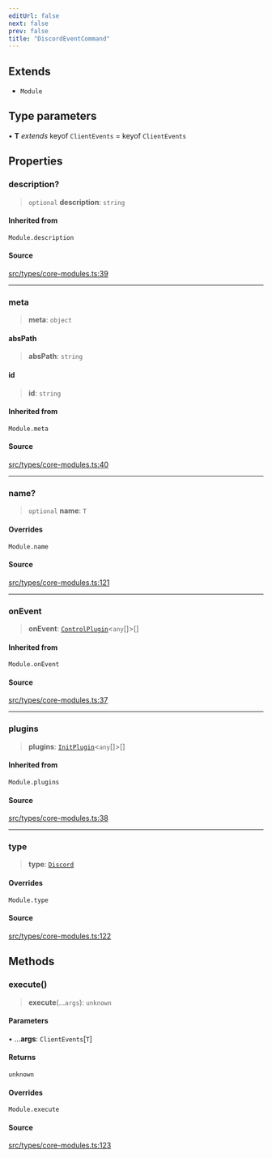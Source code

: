 ```yaml
---
editUrl: false
next: false
prev: false
title: "DiscordEventCommand"
---
```


## Extends

- `Module`

## Type parameters

• **T** *extends* keyof `ClientEvents` = keyof `ClientEvents`

## Properties

### description?

> `optional` **description**: `string`

#### Inherited from

`Module.description`

#### Source

[src/types/core-modules.ts:39](https://github.com/sern-handler/handler/blob/67bb4d4b9fa126f24874a3de1d4378e9fe9aca07/src/types/core-modules.ts#L39)

***

### meta

> **meta**: `object`

#### absPath

> **absPath**: `string`

#### id

> **id**: `string`

#### Inherited from

`Module.meta`

#### Source

[src/types/core-modules.ts:40](https://github.com/sern-handler/handler/blob/67bb4d4b9fa126f24874a3de1d4378e9fe9aca07/src/types/core-modules.ts#L40)

***

### name?

> `optional` **name**: `T`

#### Overrides

`Module.name`

#### Source

[src/types/core-modules.ts:121](https://github.com/sern-handler/handler/blob/67bb4d4b9fa126f24874a3de1d4378e9fe9aca07/src/types/core-modules.ts#L121)

***

### onEvent

> **onEvent**: [`ControlPlugin`](/v4/api/interfaces/controlplugin/)\<`any`[]\>[]

#### Inherited from

`Module.onEvent`

#### Source

[src/types/core-modules.ts:37](https://github.com/sern-handler/handler/blob/67bb4d4b9fa126f24874a3de1d4378e9fe9aca07/src/types/core-modules.ts#L37)

***

### plugins

> **plugins**: [`InitPlugin`](/v4/api/interfaces/initplugin/)\<`any`[]\>[]

#### Inherited from

`Module.plugins`

#### Source

[src/types/core-modules.ts:38](https://github.com/sern-handler/handler/blob/67bb4d4b9fa126f24874a3de1d4378e9fe9aca07/src/types/core-modules.ts#L38)

***

### type

> **type**: [`Discord`](/v4/api/enumerations/eventtype/#discord)

#### Overrides

`Module.type`

#### Source

[src/types/core-modules.ts:122](https://github.com/sern-handler/handler/blob/67bb4d4b9fa126f24874a3de1d4378e9fe9aca07/src/types/core-modules.ts#L122)

## Methods

### execute()

> **execute**(...`args`): `unknown`

#### Parameters

• ...**args**: `ClientEvents`\[`T`\]

#### Returns

`unknown`

#### Overrides

`Module.execute`

#### Source

[src/types/core-modules.ts:123](https://github.com/sern-handler/handler/blob/67bb4d4b9fa126f24874a3de1d4378e9fe9aca07/src/types/core-modules.ts#L123)
